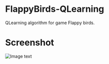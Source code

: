 # FlappyBirds-QLearning
QLearning algorithm for game Flappy birds.

# Screenshot
![Image text](https://github.com/zhangbo/FlappyBirds-QLearning/blob/main/invincible.gif)

